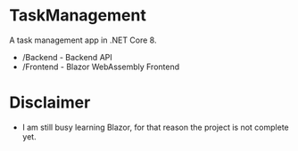 # TaskManagement

A task management app in .NET Core 8.

- /Backend - Backend API
- /Frontend - Blazor WebAssembly Frontend


# Disclaimer
- I am still busy learning Blazor, for that reason the project is not complete yet.
